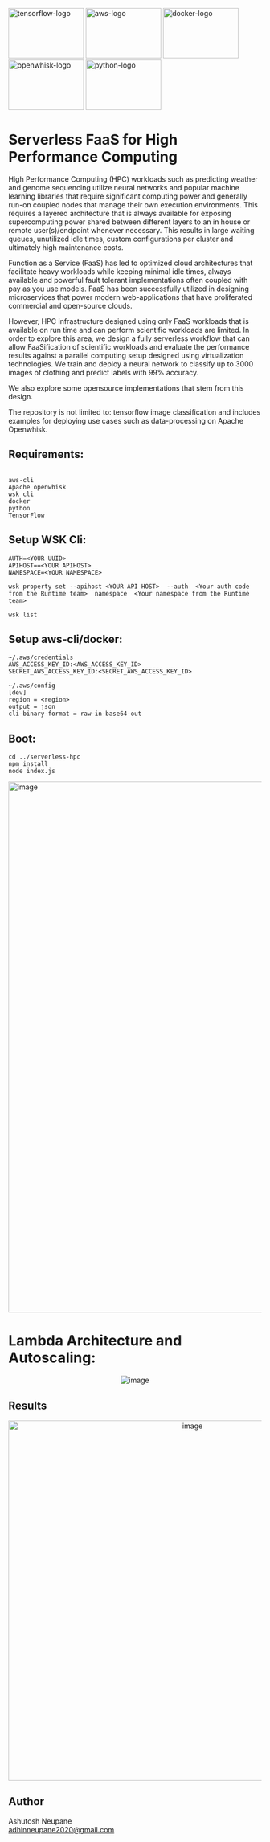 <p align="left" >
 <img width="150px" height="100px" alt="tensorflow-logo" src="https://user-images.githubusercontent.com/38281651/211432800-90035730-1f34-419d-b1b8-f726b745cb09.png">
 <img width="150px" height="100px" alt="aws-logo" src="https://user-images.githubusercontent.com/38281651/211433086-9002c229-c939-4b24-982a-d6767b9b8320.png">
 <img width="150px" height="100px" alt="docker-logo" src="https://user-images.githubusercontent.com/38281651/211433598-127016ab-0df8-42c1-b857-aeb15f81c62a.png">
 <img width="150px" height="100px" alt="openwhisk-logo" src="https://user-images.githubusercontent.com/38281651/211433466-8cc30e59-2e37-4ec4-a0f6-09a7ce3bb6fd.png">
  <img width="150px" height="100px" alt="python-logo" src="https://user-images.githubusercontent.com/38281651/211433701-596fa88c-a115-4a14-9435-136fe122f61f.png">
</p>






# Serverless FaaS for High Performance Computing

High Performance Computing (HPC) workloads such as predicting weather and genome sequencing utilize neural networks and popular machine learning libraries that require significant computing power and generally run-on coupled nodes that manage their own execution environments. This requires a layered architecture that is always available for exposing supercomputing power shared between different layers to an in house or remote user(s)/endpoint whenever necessary. This results in large waiting queues, unutilized idle times, custom configurations per cluster and ultimately high maintenance costs.  

Function as a Service (FaaS) has led to optimized cloud architectures that facilitate heavy workloads while keeping minimal idle times, always available and powerful fault tolerant implementations often coupled with pay as you use models. FaaS has been successfully utilized in designing microservices that power modern web-applications that have proliferated commercial and open-source clouds.

However, HPC infrastructure designed using only FaaS workloads that is available on run time and can perform scientific workloads are limited. In order to explore this area, we design a fully serverless workflow that can allow FaaSification of scientific workloads and evaluate the performance results against a parallel computing setup designed using virtualization technologies. We train and deploy a neural network to classify up to 3000 images of clothing and predict labels with 99% accuracy. 

We also explore some opensource implementations that stem from this design. 

The repository is not limited to: tensorflow image classification and includes examples for deploying use cases such as data-processing on Apache Openwhisk.

## Requirements: 

```

aws-cli	 
Apache openwhisk	
wsk cli 
docker
python	
TensorFlow 
```

## Setup WSK Cli: 
```
AUTH=<YOUR UUID>
APIHOST==<YOUR APIHOST> 
NAMESPACE=<YOUR NAMESPACE>
```
```
wsk property set --apihost <YOUR API HOST>  --auth  <Your auth code from the Runtime team>  namespace  <Your namespace from the Runtime team>
```
```
wsk list
```
## Setup aws-cli/docker: 
```
~/.aws/credentials
AWS_ACCESS_KEY_ID:<AWS_ACCESS_KEY_ID>
SECRET_AWS_ACCESS_KEY_ID:<SECRET_AWS_ACCESS_KEY_ID>

~/.aws/config 
[dev]
region = <region>
output = json
cli-binary-format = raw-in-base64-out
``` 

## Boot: 
```
cd ../serverless-hpc 
npm install 
node index.js
```

<img width="1057" alt="image" src="https://user-images.githubusercontent.com/38281651/202928806-98f26947-8efd-4ed7-beb7-7134f53f5663.png">


# Lambda Architecture and Autoscaling:

<p align="center" width="100%">
 <img alt="image" src="https://user-images.githubusercontent.com/38281651/211247823-160e3f5f-9581-444e-a5e8-25771b46901f.png">
</p>

## Results
<p align="center" width="100%">
 <img width="717" alt="image" src="https://user-images.githubusercontent.com/38281651/202928716-c30a769f-ed09-4d49-bdab-a4fe72a3d158.png">
</p>


## Author

Ashutosh Neupane
<br>adhinneupane2020@gmail.com</br>



